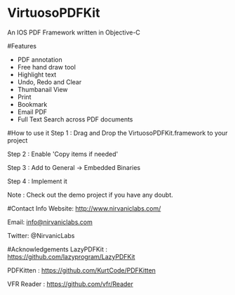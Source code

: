 # VirtuosoPDFKit
An IOS PDF Framework written in Objective-C

#Features
* PDF annotation
* Free hand draw tool
* Highlight text
* Undo, Redo and Clear
* Thumbanail View
* Print
* Bookmark
* Email PDF
* Full Text Search across PDF documents


#How to use it
Step 1 : Drag and Drop the VirtuosoPDFKit.framework to your project

Step 2 : Enable 'Copy items if needed'

Step 3 : Add to General -> Embedded Binaries

Step 4 : Implement it

Note : Check out the demo project if you have any doubt.

#Contact Info
Website: http://www.nirvaniclabs.com/

Email: info@nirvaniclabs.com

Twitter: @NirvanicLabs



#Acknowledgements
LazyPDFKit : https://github.com/lazyprogram/LazyPDFKit

PDFKitten  : https://github.com/KurtCode/PDFKitten

VFR Reader : https://github.com/vfr/Reader
